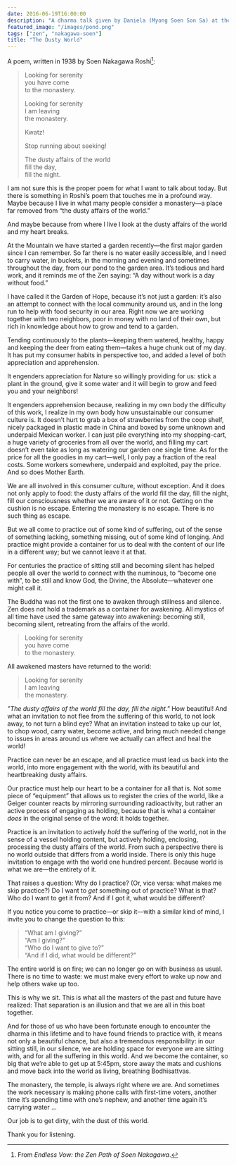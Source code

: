 ```yaml
---
date: 2016-06-19T16:00:00
description: "A dharma talk given by Daniela (Myong Soen Son Sa) at the Lexington Zen Center, June 19, 2016."
featured_image: "/images/pond.png"
tags: ["zen", "nakagawa-soen"]
title: "The Dusty World"
---
```




A poem</span>, written in 1938 by Soen Nakagawa Roshi[^poem]:

[^poem]:From _Endless Vow:  the Zen Path of Soen Nakagawa_.

<blockquote>
Looking for serenity<br>
you have come<br>
to the monastery.

Looking for serenity<br>
I am leaving<br>
the monastery.

Kwatz!

Stop running about seeking!

The dusty affairs of the world<br>
fill the day,<br>
fill the night.
</blockquote>


I am not sure this is the proper poem for what I want to talk about today. But there is something in Roshi’s poem that touches me in a profound way. Maybe because I live in what many people consider a monastery&mdash;a place far removed from “the dusty affairs of the world.”

And maybe because from where I live I look at the dusty affairs of the world and my heart breaks.

At the Mountain we have started a garden recently&mdash;the first major garden since I can remember. So far there is no water easily accessible, and I need to carry water, in buckets, in the morning and evening and sometimes throughout the day, from our pond to the garden area. It’s tedious and hard work, and it reminds me of the Zen saying: “A day without work is a day without food.”


I have called it the Garden of Hope, because it’s not just a garden: it’s also an attempt to connect with the local community around us, and in the long run to help with food security in our area. Right now we are working together with two neighbors, poor in money with no land of their own, but rich in knowledge about how to grow and tend to a garden.


Tending continuously to the plants&mdash;keeping them watered, healthy, happy and keeping the deer from eating them—takes a huge chunk out of my day. It has put my consumer habits in perspective too, and added a level of both appreciation and apprehension.


It engenders appreciation for Nature so willingly providing for us: stick a plant in the ground, give it some water and it will begin to grow and feed you and your neighbors!


It engenders apprehension because, realizing in my own body the difficulty of this work, I realize in my own body how unsustainable our consumer culture is. It doesn’t hurt to grab a box of strawberries from the coop shelf, nicely packaged in plastic made in China and boxed by some unknown and underpaid Mexican worker. I can just pile everything into my shopping-cart, a huge variety of groceries from all over the world, and filling my cart doesn’t even take as long as watering our garden one single time.  As for the price for all the goodies in my cart—well, I only pay a fraction of the real costs.  Some workers somewhere, underpaid and exploited, pay the price.  And so does Mother Earth.


We are all involved in this consumer culture, without exception. And it does not only apply to food: the dusty affairs of the world fill the day, fill the night, fill our consciousness whether we are aware of it or not. Getting on the cushion is no escape. Entering the monastery is no escape. There is no such thing as escape.


But we all come to practice out of some kind of suffering, out of the sense of something lacking, something missing, out of some kind of longing. And practice might provide a container for us to deal with the content of our life in a different way; but we cannot leave it at that.


For centuries the practice of sitting still and becoming silent has helped people all over the world to connect with the numinous, to “become one with”, to be still and know God, the Divine, the Absolute&mdash;whatever one might call it.


The Buddha was not the first one to awaken through stillness and silence. Zen does not hold a trademark as a container for awakening. All mystics of all time have used the same gateway into awakening: becoming still, becoming silent, retreating from the affairs of the world.



<blockquote>
Looking for serenity<br>
you have come<br>
to the monastery.
</blockquote>


 

All awakened masters have returned to the world:



<blockquote>
Looking for serenity<br>
I am leaving<br>
the monastery.
</blockquote>



_"The dusty affairs of the world fill the day, fill the night."_  How beautiful! And what an invitation to not flee from the suffering of this world, to not look away, to not turn a blind eye? What an invitation instead to take up our lot, to chop wood, carry water, become active, and bring much needed change to issues in areas around us where we actually can affect and heal the world!


Practice can never be an escape, and all practice must lead us back into the world, into more engagement with the world, with its beautiful and heartbreaking dusty affairs.

Our practice must help our heart to be a container for all that is.  Not some piece of “equipment” that allows us to register the cries of the world, like a Geiger counter reacts by mirroring surrounding radioactivity, but rather an active process of engaging as holding, because that is what a container *does* in the original sense of the word: it holds together.


Practice is an invitation to actively *hold* the suffering of the world, not in the sense of a vessel holding content, but actively holding, enclosing, processing the dusty affairs of the world. From such a perspective there is no world outside that differs from a world inside. There is only this huge invitation to engage with the world one hundred percent. Because world is what we are—the entirety of it.


That raises a question: Why do I practice? (Or, vice versa: what makes me skip practice?) Do I want to *get* something out of practice? What is that? Who do I want to get it from? And if I got it, what would be different?


If you notice you come to practice&mdash;or skip it&mdash;with a similar kind of mind, I invite you to change the question to this:

<p>
<blockquote>
“What am I giving?”<br>
“Am I giving?”<br>
“Who do I want to give to?”<br>
“And if I did, what would be different?”
</blockquote>
</p>



The entire world is on fire; we can no longer go on with business as usual. There is no time to waste: we must make every effort to wake up now and help others wake up too.

This is why we sit. This is what all the masters of the past and future have realized: That separation is an illusion and that we are all in this boat together.


And for those of us who have been fortunate enough to encounter the dharma in this lifetime and to have found friends to practice with, it means not only a beautiful chance, but also a tremendous responsibility: in our sitting still, in our silence, we are holding space for everyone we are sitting with, and for all the suffering in this world.  And we become the container, so big that we’re able to get up at 5:45pm, store away the mats and cushions and move back into the world as living, breathing Bodhisattvas.


The monastery, the temple, is always right where we are. And sometimes the work necessary is making phone calls with first-time voters, another time it’s spending time with one’s nephew, and another time again it’s carrying water &hellip;


Our job is to get dirty, with the dust of this world.


Thank you for listening.